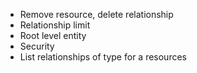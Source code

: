 - Remove resource, delete relationship
- Relationship limit
- Root level entity
- Security
- List relationships of type for a resources

